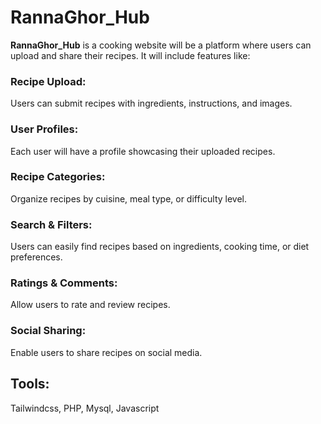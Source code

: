 # RannaGhor_Hub

**RannaGhor_Hub** is a cooking website will be a platform where users can upload and share their recipes. It will include features like:

### Recipe Upload: 

Users can submit recipes with ingredients, instructions, and images.

### User Profiles: 

Each user will have a profile showcasing their uploaded recipes.

### Recipe Categories: 

Organize recipes by cuisine, meal type, or difficulty level.

### Search & Filters: 

Users can easily find recipes based on ingredients, cooking time, or diet preferences.

### Ratings & Comments: 

Allow users to rate and review recipes.

### Social Sharing: 

Enable users to share recipes on social media.

## Tools: ##

Tailwindcss, PHP, Mysql, Javascript 

